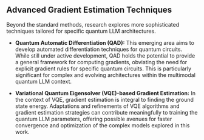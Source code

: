 ## Advanced Gradient Estimation Techniques

Beyond the standard methods, research explores more sophisticated techniques tailored for specific quantum LLM architectures.

* **Quantum Automatic Differentiation (QAD):** This emerging area aims to develop automated differentiation techniques for quantum circuits.  While still under active development, QAD holds the potential to provide a general framework for computing gradients, obviating the need for explicit gradient rules for specific quantum circuits.  This is particularly significant for complex and evolving architectures within the multimodal quantum LLM context.


* **Variational Quantum Eigensolver (VQE)-based Gradient Estimation:** In the context of VQE, gradient estimation is integral to finding the ground state energy.  Adaptations and refinements of VQE algorithms and gradient estimation strategies can contribute meaningfully to training the quantum LLM parameters, offering possible avenues for faster convergence and optimization of the complex models explored in this work.
